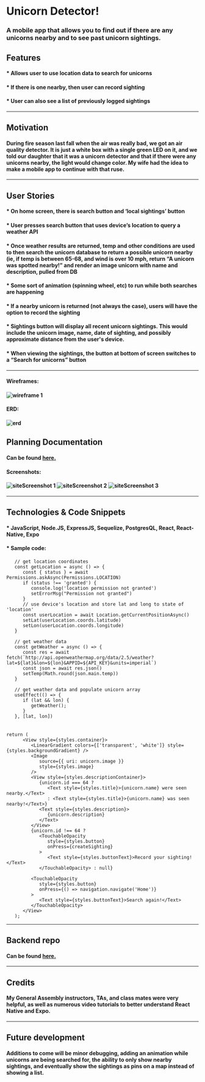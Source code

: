 # Unicorn Detector!

### A mobile app that allows you to find out if there are any unicorns nearby and to see past unicorn sightings.

## Features

#### * Allows user to use location data to search for unicorns
#### * If there is one nearby, then user can record sighting
#### * User can also see a list of previously logged sightings

---
## Motivation
#### During fire season last fall when the air was really bad, we got an air quality detector. It is just a white box with a single green LED on it, and we told our daughter that it was a unicorn detector and that if there were any unicorns nearby, the light would change color. My wife had the idea to make a mobile app to continue with that ruse.

---
## User Stories 

#### * On home screen, there is search button and ‘local sightings’ button
#### * User presses search button that uses device’s location to query a weather API
#### * Once weather results are returned, temp and other conditions are used to then search the unicorn database to return a possible unicorn nearby (ie, if temp is between 65-68, and wind is over 10 mph, return “A unicorn was spotted nearby!” and render an image unicorn with name and description, pulled from DB
#### * Some sort of animation (spinning wheel, etc) to run while both searches are happening
#### * If a nearby unicorn is returned (not always the case), users will have the option to record the sighting
#### * Sightings button will display all recent unicorn sightings. This would include the unicorn image, name, date of sighting, and possibly approximate distance from the user's device. 
#### * When viewing the sightings, the button at bottom of screen switches to a “Search for unicorns” button

---
####  Wireframes:

#### ![wireframe 1](./assets/mockups.png) 


####  ERD:

####  ![erd](./assets/ERD.png)


## Planning Documentation
#### Can be found [here.](https://trello.com/b/bvfaBIOa/unicorn-detector)


####  Screenshots:

#### ![siteScreenshot 1](./assets/Screenshot1.png) ![siteScreenshot 2](./assets/Screenshot2.png) ![siteScreenshot 3](./assets/Screenshot3.png)

---

## Technologies & Code Snippets
#### * JavaScript, Node.JS, ExpressJS, Sequelize, PostgresQL, React, React-Native, Expo
#### * Sample code:
#### 
```
   // get location coordinates
   const getLocation = async () => {
      const { status } = await Permissions.askAsync(Permissions.LOCATION)
      if (status !== 'granted') {
         console.log('location permission not granted')
         setErrorMsg("Permission not granted")
      }
      // use device's location and store lat and long to state of 'location'
      const userLocation = await Location.getCurrentPositionAsync()
      setLat(userLocation.coords.latitude)
      setLon(userLocation.coords.longitude)
   }
   
   // get weather data
   const getWeather = async () => {
      const res = await fetch(`http://api.openweathermap.org/data/2.5/weather?lat=${lat}&lon=${lon}&APPID=${API_KEY}&units=imperial`)
      const json = await res.json()
      setTemp(Math.round(json.main.temp))
   }

   // get weather data and populate unicorn array
   useEffect(() => {
      if (lat && lon) {
         getWeather();
      }
   }, [lat, lon])


```


#### 
```
return (
      <View style={styles.container}>
         <LinearGradient colors={['transparent', 'white']} style={styles.backgroundGradient} />
         <Image
            source={{ uri: unicorn.image }}
            style={styles.image}
         />
         <View style={styles.descriptionContainer}>
            {unicorn.id === 64 ?
               <Text style={styles.title}>{unicorn.name} were seen nearby.</Text>
               : <Text style={styles.title}>{unicorn.name} was seen nearby!</Text>}
            <Text style={styles.description}>
               {unicorn.description}
            </Text>
         </View>
         {unicorn.id !== 64 ?
            <TouchableOpacity
               style={styles.button}
               onPress={createSighting}
            >
               <Text style={styles.buttonText}>Record your sighting!</Text>
            </TouchableOpacity> : null}

         <TouchableOpacity
            style={styles.button}
            onPress={() => navigation.navigate('Home')}
         >
            <Text style={styles.buttonText}>Search again!</Text>
         </TouchableOpacity>
      </View>
   );
```
---
## Backend repo
#### Can be found [here.](https://github.com/enbre/unicorn-detector-backend)

---
## Credits
#### My General Assembly instructors, TAs, and class mates were very helpful, as well as numerous video tutorials to better understand React Native and Expo. 

---

## Future development
#### Additions to come will be minor debugging, adding an animation while unicorns are being searched for, the ability to only show nearby sightings, and eventually show the sightings as pins on a map instead of showing a list.


